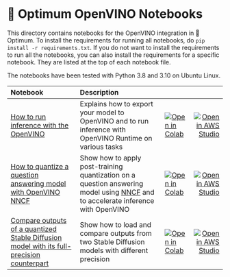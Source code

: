 # 🤗 Optimum OpenVINO Notebooks

This directory contains notebooks for the OpenVINO integration in 🤗 Optimum. To
install the requirements for running all notebooks, do `pip install -r
requirements.txt`. If you do not want to install the requirements to run all the
notebooks, you can also install the requirements for a specific notebook. They
are listed at the top of each notebook file.

The notebooks have been tested with Python 3.8 and 3.10 on Ubuntu Linux.

| Notebook     |      Description      |   |   |
|:----------|:-------------|:-------------|------:|
| [How to run inference with the OpenVINO](https://github.com/huggingface/optimum-intel/blob/main/notebooks/openvino/optimum_openvino_inference.ipynb) | Explains how to export your model to OpenVINO and to run inference with OpenVINO Runtime on various tasks| [![Open in Colab](https://colab.research.google.com/assets/colab-badge.svg)](https://colab.research.google.com/github/huggingface/optimum-intel/blob/main/notebooks/openvino/optimum_openvino_inference.ipynb)| [![Open in AWS Studio](https://studiolab.sagemaker.aws/studiolab.svg)](https://studiolab.sagemaker.aws/import/github/huggingface/optimum-intel/blob/main/notebooks/openvino/optimum_openvino_inference.ipynb)|
| [How to quantize a question answering model with OpenVINO NNCF](https://github.com/huggingface/optimum-intel/blob/main/notebooks/openvino/question_answering_quantization.ipynb) | Show how to apply post-training quantization on a question answering model using [NNCF](https://github.com/openvinotoolkit/nncf) and to accelerate inference with OpenVINO| [![Open in Colab](https://colab.research.google.com/assets/colab-badge.svg)](https://colab.research.google.com/github/huggingface/optimum-intel/blob/main/notebooks/openvino/question_answering_quantization.ipynb)| [![Open in AWS Studio](https://studiolab.sagemaker.aws/studiolab.svg)](https://studiolab.sagemaker.aws/import/github/huggingface/optimum-intel/blob/main/notebooks/openvino/question_answering_quantization.ipynb)|
| [Compare outputs of a quantized Stable Diffusion model with its full-precision counterpart](https://github.com/huggingface/optimum-intel/blob/main/notebooks/openvino/stable_diffusion_quantization.ipynb) | Show how to load and compare outputs from two Stable Diffusion models with different precision| [![Open in Colab](https://colab.research.google.com/assets/colab-badge.svg)](https://colab.research.google.com/github/huggingface/optimum-intel/blob/main/notebooks/openvino/stable_diffusion_quantization.ipynb)| [![Open in AWS Studio](https://studiolab.sagemaker.aws/studiolab.svg)](https://studiolab.sagemaker.aws/import/github/huggingface/optimum-intel/blob/main/notebooks/openvino/stable_diffusion_quantization.ipynb)|

